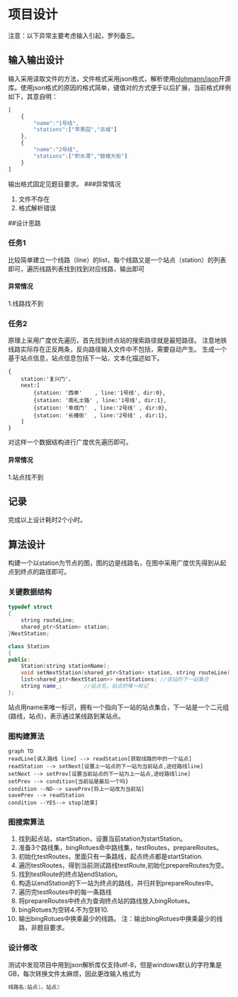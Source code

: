 # 项目设计
注意：以下异常主要考虑输入引起，罗列备忘。
## 输入输出设计
输入采用读取文件的方法，文件格式采用json格式，解析使用[nlohmann/json](https://github.com/nlohmann/json)开源库。使用json格式的原因的格式简单，键值对的方式便于以后扩展，当前格式样例如下，其意自明：
```js
[
    {
        "name":"1号线",
        "stations":["苹果园","古城"]
    },
    {
        "name":"2号线",
        "stations":["积水潭","鼓楼大街"]
    }
]
```
输出格式固定见题目要求。
###异常情况
1. 文件不存在
1. 格式解析错误

##设计思路
### 任务1
比较简单建立一个线路（line）的list，每个线路又是一个站点（station）的列表即可，遍历线路列表找到找到对应线路，输出即可
#### 异常情况
1.线路找不到

### 任务2
原理上采用广度优先遍历，首先找到终点站的搜索路径就是最短路径。
注意地铁线路实际存在正反两条，反向路径输入文件中不包括，需要自动产生。
生成一个基于站点信息，站点信息包括下一站，文本化描述如下。
```
{
    station:'复兴门'，
    next:[
        {station: '西单'    , line:'1号线', dir:0},
        {station: '南礼士路' , line:'1号线', dir:1},
        {station: '阜成门'  , line:'2号线' , dir:0},
        {station: '长椿街'  , line:'2号线' , dir:1},
    ]
}
```
对这样一个数据结构进行广度优先遍历即可。
#### 异常情况
1.站点找不到

## 记录
完成以上设计耗时2个小时。

## 算法设计
构建一个以station为节点的图，图的边是线路名，在图中采用广度优先得到从起点到终点的路径即可。
### 关键数据结构
```c++
typedef struct  
{
	string routeLine;
	shared_ptr<Station> station;
}NextStation;

class Station
{
public:
	Station(string stationName);
	void setNextStation(shared_ptr<Station> station, string routeLine);
	list<shared_ptr<NextStation>> nextStations; //该站的下一站集合
	string name_;       //站点名，站点的唯一标记
};
```
站点用name来唯一标识，拥有一个指向下一站的站点集合，下一站是一个二元组(路线，站点)，表示通过某线路到某站点。
### 图构建算法
```mermaid
graph TD
readLine[读入路线 line] --> readStation[获取线路的中的一个站点]
readStation --> setNext[设置上一站点的下一站为当前站点,途经路线line]
setNext --> setPrev[设置当前站点的下一站为上一站点,途经路线line]
setPrev --> condition{当前站是最后一个吗}
condition --NO--> savePrev[将上一站改为当前站]
savePrev --> readStation
condition --YES--> stop[结束]
```
### 图搜索算法
1. 找到起点站，startStation，设置当前station为startStation。
2. 准备3个路线集，bingRotues命中路线集，testRoutes，prepareRoutes。
3. 初始化testRoutes，里面只有一条路线，起点终点都是startStation.
4. 遍历testRoutes，得到当前测试路线testRoute,初始化prepareRoutes为空。
5. 找到testRoute的终点站endStation。
6. 构造以endStation的下一站为终点的路线，并归并到prepareRoutes中。
7. 遍历完testRoutes中的每一条路线
8. 将prepareRoutes中终点为查询终点站的路线放入bingRotues。
9. bingRotues为空转4.不为空转10.
10. 输出bingRotues中换乘最少的线路。
注：输出bingRotues中换乘最少的线路，非题目要求。

### 设计修改
测试中发现项目中用到json解析库仅支持utf-8，但是windows默认的字符集是GB，每次转换文件太麻烦，因此更改输入格式为
```c
线路名:站点1，站点2
```